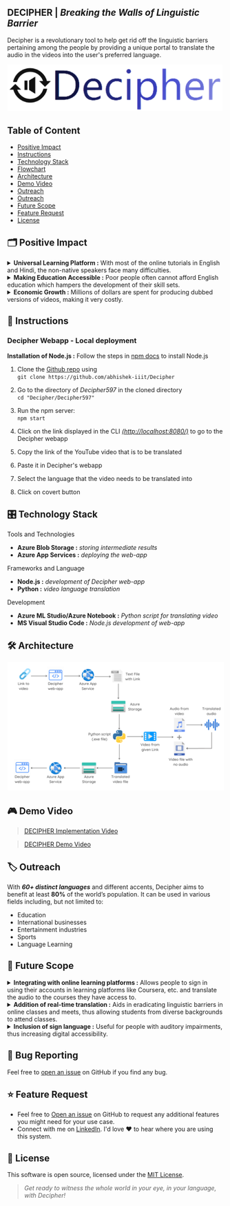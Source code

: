 ## DECIPHER | <i>Breaking the Walls of Linguistic Barrier</i>


Decipher is a revolutionary tool to help get rid off the linguistic barriers pertaining among the people by providing a unique portal to translate the audio in the videos into the user's preferred language.

<img src="./decipher597/public/images/decipher_icon.png" alt="Logo" width="500">

## Table of Content
- [Positive Impact](#positive-impact)
- [Instructions](#instructions)
- [Technology Stack](#technology-stack)
- [Flowchart](#flowchart)
- [Architecture](#architecture)
- [Demo Video](#demo-video)
- [Outreach](#outreach)
- [Outreach](#outreach)
- [Future Scope](#future-scope)
- [Feature Request](#feature-request)
- [License](#license)

<a id="positive-impact"></a>

## 🗂 Positive Impact
<details>
    <summary><b>Universal Learning Platform :</b> With most of the online tutorials in English and Hindi, the non-native speakers face many difficulties.</summary>
</details>
<details>
    <summary><b>Making Education Accessible :</b> Poor people often cannot afford English education which hampers the development of their skill sets.</summary>
</details>
<details>
    <summary><b>Economic Growth :</b> Millions of dollars are spent for producing dubbed versions of videos, making it very costly.</summary>
</details>

<a id="instructions"></a>

## 📖 Instructions
### Decipher Webapp - Local deployment
**Installation of Node.js :** Follow the steps in [npm docs](https://docs.npmjs.com/downloading-and-installing-node-js-and-npm/) to install Node.js

1. Clone the [Github repo](https://github.com/nayyhah/Decipher) using<br>
`git clone https://github.com/abhishek-iiit/Decipher`

2. Go to the directory of *Decipher597* in the cloned directory<br>
`cd "Decipher/Decipher597"`

3. Run the npm server:<br>
`npm start`

4. Click on the link displayed in the CLI *[(http://localhost:8080/)](http://localhost:8080/)* to go to the Decipher webapp

5. Copy the link of the YouTube video that is to be translated

6. Paste it in Decipher's webapp

7. Select the language that the video needs to be translated into

8. Click on covert button

<a id="technology-stack"></a>

## 🎛 Technology Stack
Tools and Technologies
- **Azure Blob Storage :** *storing intermediate results*
- **Azure App Services :** *deploying the web-app*

Frameworks and Language
- **Node.js :** *development of Decipher web-app*
- **Python :** *video language translation*

Development
- **Azure ML Studio/Azure Notebook :** *Python script for translating video*
- **MS Visual Studio Code :** *Node.js development of web-app*

<a id="architecture"></a>

## 🛠 Architecture
<img src="./decipher597/public/images/DecipherArchitecture.png" alt="Logo" width="700">

<a id="demo-video"></a>

## 🎮 Demo Video

 > [DECIPHER Implementation Video](https://www.youtube.com/watch?v=L3rnBu09vU0)
 
 > [DECIPHER Demo Video](https://www.youtube.com/watch?v=Z3HrvIjwNeA)

<a id="outreach"></a>

## 🏷 Outreach
With ___60+ distinct languages___ and different accents, Decipher aims to benefit at least __80%__ of the world’s population. It can be used in various fields including, but not limited to:

- Education
- International businesses
- Entertainment industries
- Sports
- Language Learning

<a id="future-scope"></a>

## 🧲 Future Scope
<details>
    <summary><b>Integrating with online learning platforms :</b> Allows people to sign in using their accounts in learning platforms like Coursera, etc. and translate the audio to the courses they have access to.</summary>
</details>
<details>
    <summary><b>Addition of real-time translation :</b> Aids in eradicating linguistic barriers in online classes and meets, thus allowing students from diverse backgrounds to attend classes.</summary>
</details>
<details>
    <summary><b>Inclusion of sign language :</b> Useful for people with auditory impairments, thus increasing digital accessibility.</summary>
</details> 

<a id="bug-reporting"></a>

## 🐛 Bug Reporting

Feel free to [open an issue](https://github.com/abhishek-iiit/Decipher/issues) on GitHub if you find any bug.

<a id="feature-request"></a>

## ⭐ Feature Request

- Feel free to [Open an issue](https://github.com/abhishek-iiit/Decipher/issues) on GitHub to request any additional features you might need for your use case.
- Connect with me on [LinkedIn](https://www.linkedin.com/in/abhishek-iiit/). I'd love ❤️️ to hear where you are using this system.

<a id="license"></a>

## 📜 License

This software is open source, licensed under the [MIT License](https://github.com/abhishek-iiit/Decipher/blob/main/LICENSE).

> <i>Get ready to witness the whole world in your eye, in your language, with Decipher!</i> 

